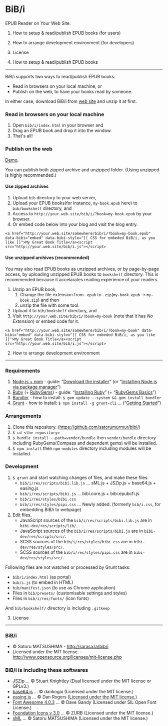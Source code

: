BiB/i
================================================================================================================================

EPUB Reader on Your Web Site.

1. How to setup & read/publish EPUB books (for users)
2. How to arrange development environment (for developers)
3. License




1. How to setup & read/publish EPUB books
--------------------------------------------------------------------------------------------------------------------------------

BiB/i supports two ways to read/publish EPUB books:

* Read in browsers on your local machine, or
* Publish on the web, to have your books read by someone.

In either case, download BiB/i from [web site](http://sarasa.la/bib/i/#download) and unzip it at first.



### Read in browsers on your local machine

1. Open `bib/i/index.html` in your browser and
2. Drag an EPUB book and drop it into the window.
3. That's all!



### Publish on the web

[Demo](http://sarasa.la/bib/i/#demo).

You can publish both zipped archive and unzipped folder.
(Using unzipped is highly recommended.)


#### Use zipped archives

1. Upload `bib` directory to your web server,
2. Upload your EPUB books(for instance, `my-book.epub` here) to `bib/bookshelf` directory, and
3. Access to `http://your.web.site/bib/i/?book=my-book.epub` by your browser.
4. Or embed code below into your blog and visit the blog entry.

```
<a href="http://your.web.site/somewhere/bib/i/?book=my-book.epub" data-bibi="embed" data-bibi-style="[[ CSS for embeded BiB/i, as you like ]]">My Great Book Title</a><script src="http://your.web.site/bib/i.js"></script>
```


#### Use unzipped archives (recommended)

You may also read EPUB books as unzipped archives, or by page-by-page access, by uploading unzipped EPUB books to `bookshelf` directory.
This is recommended because it accelarates reading experience of your readers.

1. Unzip an EPUB book,
    1. Change the file extension from `.epub` to `.zip`(`my-book.epub` -> `my-book.zip`) and then
    2. unzip the file with some tool.
2. Upload it to `bib/bookshelf` directory, and
3. Visit `http://your.web.site/bib/i/?book=my-book` (note that it has *No Extension*) or embed code for it.

```
<a href="http://your.web.site/somewhere/bib/i/?book=my-book" data-bibi="embed" data-bibi-style="[[ CSS for embeded BiB/i, as you like ]]">My Great Book Title</a><script src="http://your.web.site/bib/i.js"></script>
```




2. How to arrange development environment
--------------------------------------------------------------------------------------------------------------------------------


### Requirements

1. [Node.js + npm](http://nodejs.org/) - guide: “[Download the installer](http://nodejs.org/download/)” (or “[Installing Node.js via package manager](https://github.com/joyent/node/wiki/Installing-Node.js-via-package-manager)”)
2. [Ruby](https://www.ruby-lang.org/) (+ [RubyGems](http://guides.rubygems.org/)) - guide: “[Installing Ruby](https://www.ruby-lang.org/en/installation/)” (+ “[RubyGems Basics](http://guides.rubygems.org/rubygems-basics/)”)
3. [Bundler](http://bundler.io/) - how to install: `$ gem update --system && gem install bundler`
4. [Grunt](http://gruntjs.com/) - how to install: `$ npm install -g grunt-cli` ... (“[Getting Started](http://gruntjs.com/getting-started)”)


### Arrangements

1. Clone this repository. (https://github.com/satorumurmur/bibi/)
2. `$ cd <the repository>`
3. `$ bundle install --path=vendor/bundle` then `vendor/bundle` directory including RubyGems(Compass and dependent gems) will be installed.
4. `$ npm install` then `npm-modules` directory including modules will be installed.


### Development

1. `$ grunt` and start watching changes of files, and make these files:
    * `bib/i/res/scripts/bibi.lib.js` ... sML.js + JSZip.js + base64.js + easing.js
    * `bib/i/res/scripts/bibi.js` ... bibi.core.js + bibi.epubcfi.js
    * `bib/i/res/styles/bibi.css`
    * `bib/i/res/styles/pipi.css` ... Newly added. (formerly `bib/i.css`, for embedding BiB/i to webpage)
2. Edit files.
    * JavaScript sources of the `bib/i/res/scripts/bibi.lib.js` are in `bibi-dev/res/scripts/lib/`.
    * JavaScript sources of the `bib/i/res/scripts/bibi.js` are in `bibi-dev/res/scripts/src/`.
    * SCSS sources of the `bib/i/res/styles/bibi.css` are in `bibi-dev/res/styles/src/`.
    * SCSS sources of the `bib/i/res/styles/pipi.css` are in `bibi-dev/res/styles/src/`.

Following files are not watched or processed by Grunt tasks:

* `bib/i/index.html` (as portal)
* `bib/i.js` (to embed in HTML)
* `bib/manifest.json` (to use as Chrome application)
* Files in `bib/presets/` (customisable settings and styles)
* Files in `bib/i/res/fonts/` (icon fonts)

And `bib/bookshelf/` directory is including `.gitkeep`




3. License
--------------------------------------------------------------------------------------------------------------------------------


### BiB/i

* &copy; Satoru MATSUSHIMA - http://sarasa.la/bib/i
* Licensed under the MIT license. - http://www.opensource.org/licenses/mit-license.php


### BiB/i is including these softwares

* [JSZip](http://stuartk.com/jszip) ... &copy; Stuart Knightley (Dual licensed under the MIT license or GPLv3.)
* [base64.js](https://github.com/dankogai/js-base64) ... &copy; dankogai (Licensed under the MIT license.)
* [easing.js](https://github.com/danro/easing-js) ... &copy; Dan Rogers ([Licensed under the MIT license.](http://danro.mit-license.org/))
* [Font Awesome 4.0.3](http://fortawesome.github.io/Font-Awesome/) ... &copy; Dave Gandy (Licensed under SIL Open Font License.)
* [Foundation Icons v 3.0](http://zurb.com/playground/foundation-icon-fonts-3) ... &copy; ZURB (Licensed under the MIT license.)
* [sML](http://sarasa.sm/sML) ... &copy; Satoru MATSUSHIMA (Licensed under the MIT license.)


